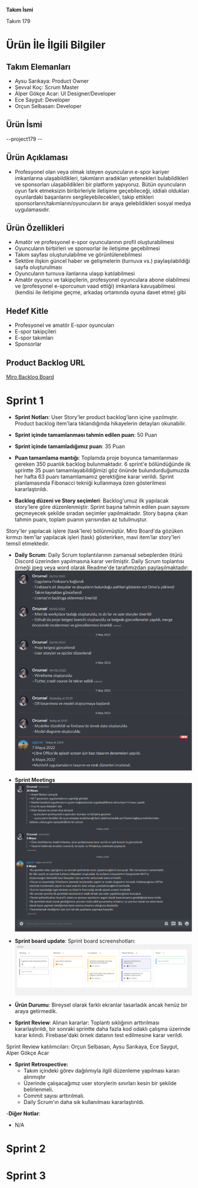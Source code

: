 **Takım İsmi**

Takım 179

# Ürün İle İlgili Bilgiler

## Takım Elemanları

- Aysu Sarıkaya: Product Owner
- Şevval Koç: Scrum Master
- Alper Gökçe Acar: UI Designer/Developer
- Ece Saygut: Developer
- Orçun Selbasan: Developer

## Ürün İsmi

--project179 -- 

## Ürün Açıklaması

- Profesyonel olan veya olmak isteyen oyuncuların e-spor kariyer imkanlarına ulaşabildikleri, takımların aradıkları yetenekleri bulabildikleri ve sponsorları ulaşabildikleri bir platform yapıyoruz. Bütün oyuncuların oyun fark etmeksizin biribirleriyle iletişime geçebileceği, iddialı oldukları oyunlardaki başarılarını sergileyebilecekleri, takip ettikleri sponsorların/takımların/oyuncuların bir araya gelebildikleri sosyal medya uygulamasıdır.

## Ürün Özellikleri

- Amatör ve profesyonel e-spor oyuncularının profil oluşturabilmesi
- Oyuncuların birbirleri ve sponsorlar ile iletişime geçebilmesi
- Takım sayfası oluşturulabilme ve görüntülenebilmesi
- Sektöre ilişkin güncel haber ve gelişmelerin (turnuva vs.) paylaşılabildiği sayfa oluşturulması
- Oyuncuların turnuva ilanlarına ulaşıp katılabilmesi 
- Amatör oyuncu ve takipçilerin, profesyonel oyunculara abone olabilmesi ve (profesyonel e-sporcunun vaad ettiği) imkanlara kavuşabilmesi (kendisi ile iletişime geçme, arkadaş ortamında oyuna davet etme) gibi

## Hedef Kitle

- Profesyonel ve amatör E-spor oyuncuları
- E-spor takipçileri
- E-spor takımları
- Sponsorlar


## Product Backlog URL

[Miro Backlog Board](https://miro.com/app/board/uXjVO5Z7ztY=/?share_link_id=284020886632)


# Sprint 1

- **Sprint Notları**: User Story'ler product backlog'ların içine yazılmıştır. Product backlog item'lara tıklandığında hikayelerin detayları okunabilir.

- **Sprint içinde tamamlanması tahmin edilen puan**: 50 Puan
- **Sprint içinde tamamladığımız puan**: 35 Puan

- **Puan tamamlama mantığı**: Toplamda proje boyunca tamamlanması gereken 350 puanlık backlog bulunmaktadır. 6 sprint'e bölündüğünde ilk sprintte 35 puan tamamlayabildiğimizi göz önünde bulundurduğumuzda her hafta 63 puanı tamamlamamız gerektiğine karar verildi. Sprint planlamasında Fibonacci tekniği kullanmaya özen gösterilmesi kararlaştırıldı.

- **Backlog düzeni ve Story seçimleri**: Backlog'umuz ilk yapılacak story'lere göre düzenlenmiştir. Sprint başına tahmin edilen puan sayısını geçmeyecek şekilde sıradan seçimler yapılmaktadır. Story başına çıkan tahmin puanı, toplam puanın yarısından az tutulmuştur.

Story'ler yapılacak işlere (task'lere) bölünmüştür. Miro Board'da gözüken kırmızı item'lar yapılacak işleri (task) gösterirken, mavi item'lar story'leri temsil etmektedir.

- **Daily Scrum**: Daily Scrum toplantılarının zamansal sebeplerden ötürü Discord üzerinden yapılmasına karar verilmiştir. Daily Scrum toplantısı örneği jpeg veya word olarak Readme'de tarafımızdan paylaşılmaktadır:
![Sprint 1 Daily Scrum](https://github.com/akademi-179/assets/blob/main/daily_scrum1.png)
- **Sprint Meetings**
![Sprint 1 Meetings](https://github.com/akademi-179/assets/blob/main/meetings_1.png)

- **Sprint board update**: Sprint board screenshotları:
![Backlog 1](https://github.com/akademi-179/assets/blob/main/backlogs_1.png)


- **Ürün Durumu**: Bireysel olarak farklı ekranlar tasarladık ancak henüz bir araya getirmedik.

- **Sprint Review**:
Alınan kararlar: Toplantı sıklığının arttırılması kararlaştırıldı, bir sonraki sprintte daha fazla kod odaklı çalışma üzerinde karar kılındı. Firebase'daki örnek datanın test edilmesine karar verildi.

Sprint Review katılımcıları: Orçun Selbasan, Aysu Sarıkaya, Ece Saygut, Alper Gökçe Acar

- **Sprint Retrospective:**
  - Takım içindeki görev dağılımıyla ilgili düzenleme yapılması kararı alınmıştır
  - Üzerinde çalışacağımız user storylerin sınırları kesin bir şekilde belirlenmeli.
  - Commit sayısı arttırılmalı.
  - Daily Scrum'ın daha sık kullanılması kararlaştırıldı.

-**Diğer Notlar**:
- N/A

# Sprint 2

# Sprint 3
